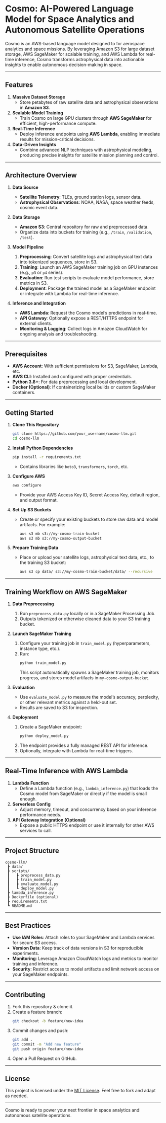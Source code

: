 # Cosmo: AI-Powered Language Model for Space Analytics and Autonomous Satellite Operations

Cosmo is an AWS-based language model designed to for aerospace analytics and space missions. By leveraging Amazon S3 for large dataset storage, AWS SageMaker for scalable training, and AWS Lambda for real-time inference, Cosmo transforms astrophysical data into actionable insights to enable autonomous decision-making in space.

---

## Features

1. **Massive Dataset Storage**  
   - Store petabytes of raw satellite data and astrophysical observations in **Amazon S3**.
2. **Scalable Model Training**  
   - Train Cosmo on large GPU clusters through **AWS SageMaker** for efficient, high-performance compute.
3. **Real-Time Inference**  
   - Deploy inference endpoints using **AWS Lambda**, enabling immediate results for mission-critical decisions.
4. **Data-Driven Insights**  
   - Combine advanced NLP techniques with astrophysical modeling, producing precise insights for satellite mission planning and control.

---

## Architecture Overview

1. **Data Source**  
   - **Satellite Telemetry**: TLEs, ground station logs, sensor data.  
   - **Astrophysical Observations**: NOAA, NASA, space weather feeds, cosmic event data.

2. **Data Storage**  
   - **Amazon S3**: Central repository for raw and preprocessed data.  
   - Organize data into buckets for training (e.g., `/train`, `/validation`, `/test`).

3. **Model Pipeline**  
   1. **Preprocessing**: Convert satellite logs and astrophysical text data into tokenized sequences, store in S3.  
   2. **Training**: Launch an AWS SageMaker training job on GPU instances (e.g., `p3` or `p4` series).  
   3. **Evaluation**: Run test scripts to evaluate model performance, store metrics in S3.  
   4. **Deployment**: Package the trained model as a SageMaker endpoint or integrate with Lambda for real-time inference.

4. **Inference and Integration**  
   - **AWS Lambda**: Request the Cosmo model’s predictions in real-time.  
   - **API Gateway**: Optionally expose a REST/HTTPS endpoint for external clients.  
   - **Monitoring & Logging**: Collect logs in Amazon CloudWatch for ongoing analysis and troubleshooting.

---

## Prerequisites

- **AWS Account**: With sufficient permissions for S3, SageMaker, Lambda, etc.  
- **AWS CLI**: Installed and configured with proper credentials.  
- **Python 3.8+**: For data preprocessing and local development.  
- **Docker (Optional)**: If containerizing local builds or custom SageMaker containers.

---

## Getting Started

1. **Clone This Repository**  
   ```bash
   git clone https://github.com/your_username/cosmo-llm.git
   cd cosmo-llm
   ```

2. **Install Python Dependencies**  
   ```bash
   pip install -r requirements.txt
   ```
   - Contains libraries like `boto3`, `transformers`, `torch`, etc.

3. **Configure AWS**  
   ```bash
   aws configure
   ```
   - Provide your AWS Access Key ID, Secret Access Key, default region, and output format.

4. **Set Up S3 Buckets**  
   - Create or specify your existing buckets to store raw data and model artifacts. For example:
     ```bash
     aws s3 mb s3://my-cosmo-train-bucket
     aws s3 mb s3://my-cosmo-output-bucket
     ```

5. **Prepare Training Data**  
   - Place or upload your satellite logs, astrophysical text data, etc., to the training S3 bucket:
     ```bash
     aws s3 cp data/ s3://my-cosmo-train-bucket/data/ --recursive
     ```

---

## Training Workflow on AWS SageMaker

1. **Data Preprocessing**  
   1. Run `preprocess_data.py` locally or in a SageMaker Processing Job.  
   2. Outputs tokenized or otherwise cleaned data to your S3 training bucket.

2. **Launch SageMaker Training**  
   1. Configure your training job in `train_model.py` (hyperparameters, instance type, etc.).  
   2. Run:
      ```bash
      python train_model.py
      ```
      This script automatically spawns a SageMaker training job, monitors progress, and stores model artifacts in `my-cosmo-output-bucket`.

3. **Evaluation**  
   - Use `evaluate_model.py` to measure the model’s accuracy, perplexity, or other relevant metrics against a held-out set.
   - Results are saved to S3 for inspection.

4. **Deployment**  
   1. Create a SageMaker endpoint:
      ```bash
      python deploy_model.py
      ```
   2. The endpoint provides a fully managed REST API for inference.  
   3. Optionally, integrate with Lambda for real-time triggers.

---

## Real-Time Inference with AWS Lambda

1. **Lambda Function**  
   - Define a Lambda function (e.g., `lambda_inference.py`) that loads the Cosmo model from SageMaker or directly if the model is small enough.
2. **Serverless Config**  
   - Adjust memory, timeout, and concurrency based on your inference performance needs.
3. **API Gateway Integration (Optional)**  
   - Expose a public HTTPS endpoint or use it internally for other AWS services to call.

---

## Project Structure

```
cosmo-llm/
 ┣ data/
 ┣ scripts/
 ┃   ┣ preprocess_data.py
 ┃   ┣ train_model.py
 ┃   ┣ evaluate_model.py
 ┃   ┗ deploy_model.py
 ┣ lambda_inference.py
 ┣ Dockerfile (optional)
 ┣ requirements.txt
 ┗ README.md
```

---

## Best Practices

- **Use IAM Roles**: Attach roles to your SageMaker and Lambda services for secure S3 access.  
- **Version Data**: Keep track of data versions in S3 for reproducible experiments.  
- **Monitoring**: Leverage Amazon CloudWatch logs and metrics to monitor training and inference.  
- **Security**: Restrict access to model artifacts and limit network access on your SageMaker endpoints.

---

## Contributing

1. Fork this repository & clone it.  
2. Create a feature branch:
   ```bash
   git checkout -b feature/new-idea
   ```
3. Commit changes and push:
   ```bash
   git add .
   git commit -m "Add new feature"
   git push origin feature/new-idea
   ```
4. Open a Pull Request on GitHub.

---

## License

This project is licensed under the [MIT License](LICENSE). Feel free to fork and adapt as needed.

---

Cosmo is ready to power your next frontier in space analytics and autonomous satellite operations.
